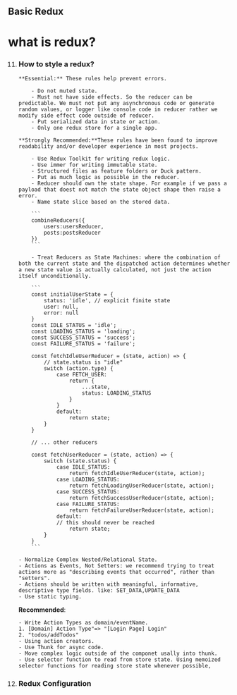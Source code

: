 ## Basic Redux

# what is redux?

11. ### How to style a redux?

        **Essential:** These rules help prevent errors.

            - Do not muted state.
            - Must not have side effects. So the reducer can be predictable. We must not put any asynchronous code or generate random values, or logger like console code in reducer rather we modify side effect code outside of reducer.
            - Put serialized data in state or action.
            - Only one redux store for a single app.

        **Strongly Recommended:**These rules have been found to improve readability and/or developer experience in most projects.

            - Use Redux Toolkit for writing redux logic.
            - Use immer for writing immutable state.
            - Structured files as feature folders or Duck pattern.
            - Put as much logic as possible in the reducer.
            - Reducer should own the state shape. For example if we pass a payload that doest not match the state object shape then raise a error.
            - Name state slice based on the stored data.

            ```
            combineReducers({
                users:usersReducer,
                posts:postsReducer
            })
            ```

            - Treat Reducers as State Machines: where the combination of both the current state and the dispatched action determines whether a new state value is actually calculated, not just the action itself unconditionally.

            ```
            const initialUserState = {
                status: 'idle', // explicit finite state
                user: null,
                error: null
            }
            const IDLE_STATUS = 'idle';
            const LOADING_STATUS = 'loading';
            const SUCCESS_STATUS = 'success';
            const FAILURE_STATUS = 'failure';

            const fetchIdleUserReducer = (state, action) => {
                // state.status is "idle"
                switch (action.type) {
                    case FETCH_USER:
                        return {
                            ...state,
                            status: LOADING_STATUS
                        }
                    }
                    default:
                        return state;
                }
            }

            // ... other reducers

            const fetchUserReducer = (state, action) => {
                switch (state.status) {
                    case IDLE_STATUS:
                        return fetchIdleUserReducer(state, action);
                    case LOADING_STATUS:
                        return fetchLoadingUserReducer(state, action);
                    case SUCCESS_STATUS:
                        return fetchSuccessUserReducer(state, action);
                    case FAILURE_STATUS:
                        return fetchFailureUserReducer(state, action);
                    default:
                    // this should never be reached
                        return state;
                }
            }
            ```

        - Normalize Complex Nested/Relational State.
        - Actions as Events, Not Setters: we recommend trying to treat actions more as "describing events that occurred", rather than "setters".
        - Actions should be written with meaningful, informative, descriptive type fields. like: SET_DATA,UPDATE_DATA
        - Use static typing.

    **Recommended**:

        - Write Action Types as domain/eventName.
        1. [Domain] Action Type"=> "[Login Page] Login"
        2. "todos/addTodos"
        - Using action creators.
        - Use Thunk for async code.
        - Move complex logic outside of the componet usally into thunk.
        - Use selector function to read from store state. Using memoized selector functions for reading store state whenever possible,

12. ### Redux Configuration
